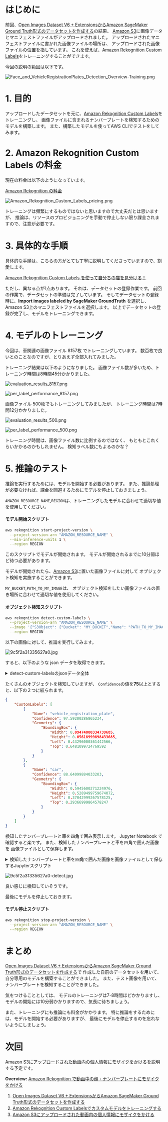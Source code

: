 # はじめに

前回、[Open Images Dataset V6 + ExtensionsからAmazon SageMaker Ground Truth形式のデータセットを作成する][]の結果、
[Amazon S3][]に画像データとマニフェストファイルがアップロードされました。
アップロードされたマニフェストファイルに書かれた画像ファイルの場所は、
アップロードされた画像ファイルの位置を指しています。
これを使えば、[Amazon Rekognition Custom Labels][]をトレーニングすることができます。

今回の説明の範囲は以下です。

![Face_and_VehicleRegistrationPlates_Detection_Overview-Training.png](https://qiita-image-store.s3.ap-northeast-1.amazonaws.com/0/244489/b03eddd5-c6e6-fe28-aa61-bac417497316.png)


# 1. 目的

アップロードしたデータセットを元に、[Amazon Rekognition Custom Labels][]をトレーニングし、
画像ファイルに含まれるナンバープレートを検知するためのモデルを構築します。
また、構築したモデルを使ってAWS CLIでテストをしてみます。

# 2. Amazon Rekognition Custom Labels の料金

現在の料金は以下のようになっています。

[Amazon Rekognition の料金](https://aws.amazon.com/jp/rekognition/pricing/?nc=sn&loc=4)

![Amazon_Rekognition_Custom_Labels_pricing.png](https://qiita-image-store.s3.ap-northeast-1.amazonaws.com/0/244489/bfc964bd-f9fa-f18b-8736-5633c740049b.png)


トレーニングは頻繁にするものではないと思いますので大丈夫だとは思いますが、
推論は、リソースのプロビジョニングを手動で停止しない限り課金されますので、注意が必要です。

# 3. 具体的な手順

具体的な手順は、こちらの方がとても丁寧に説明してくださっていますので、割愛します。

[Amazon Rekognition Custom Labels を使って自分ちの猫を見分ける！](https://qiita.com/clockpulse/items/fe1f7ce6a130e9abe1c6)

ただし、異なる点が1点あります。
それは、データセットの登録作業です。
前回の作業で、データセットの準備は完了しています。
そしてデータセットの登録時に、**Import images labeled by SageMaker GroundTruth** を選択し、
Amazon S3上のマニフェストファイルを選択します。
以上でデータセットの登録が完了し、モデルをトレーニングできます。

# 4. モデルのトレーニング

今回は、車関連の画像ファイル 8157枚 でトレーニングしています。
数百枚で良いとのことなのですが、とりあえず全部入れてみました。

トレーニング結果は以下のようになりました。
画像ファイル数が多いため、トレーニング時間は8時間45分かかりました。

![evaluation_results_8157.png](https://qiita-image-store.s3.ap-northeast-1.amazonaws.com/0/244489/fba358a8-dc91-44de-797e-467b671863c7.png)

![per_label_performance_8157.png](https://qiita-image-store.s3.ap-northeast-1.amazonaws.com/0/244489/eb55dd9c-6424-527e-19ba-32e06def09fd.png)

画像ファイル 500枚でもトレーニングしてみましたが、
トレーニング時間は7時間12分かかりました。

![evaluation_results_500.png](https://qiita-image-store.s3.ap-northeast-1.amazonaws.com/0/244489/a651a9d0-ec7a-1507-4f49-a5813aca2d7f.png)

![per_label_performance_500.png](https://qiita-image-store.s3.ap-northeast-1.amazonaws.com/0/244489/dee9b6ee-bd15-615f-a5b2-cc731f32750f.png)

トレーニング時間は、画像ファイル数に比例するのではなく、
もともとこれくらいかかるのかもしれません。
検知ラベル数にもよるのかな？

# 5. 推論のテスト

推論を実行するためには、モデルを開始する必要があります。
また、推論処理が必要なければ、課金を回避するためにモデルを停止しておきましょう。

`AMAZON_RESOURCE_NAME`,`REGION`は、トレーニングしたモデルに合わせて適切な値を使用してください。

#### モデル開始スクリプト
```bash
aws rekognition start-project-version \
  --project-version-arn "AMAZON_RESOURCE_NAME" \
  --min-inference-units 1 \
  --region REGION
```

このスクリプトでモデルが開始されます。
モデルが開始されるまでに10分弱ほど待つ必要があります。

モデルが開始されたら、[Amazon S3][]に置いた画像ファイルに対して
オブジェクト検知を実施することができます。

`MY_BUCKET`,`PATH_TO_MY_IMAGE`は、
オブジェクト検知をしたい画像ファイルの置き場所に合わせて適切な値を使用してください。

#### オブジェクト検知スクリプト
```bash
aws rekognition detect-custom-labels \
  --project-version-arn "AMAZON_RESOURCE_NAME" \
  --image '{"S3Object": {"Bucket": "MY_BUCKET","Name": "PATH_TO_MY_IMAGE"}}' \
  --region REGION
```

以下の画像に対して、推論を実行してみます。

![9c5f2a31335627a0.jpg](https://qiita-image-store.s3.ap-northeast-1.amazonaws.com/0/244489/addb2ff7-6e67-3ed9-4986-a7f9be8ad2ae.jpeg)

すると、以下のような json データを取得できます。

<details><summary>detect-custom-labelsのjsonデータ全体</summary><div>

```JSON
{
    "CustomLabels": [
        {
            "Name": "vehicle_registration_plate",
            "Confidence": 97.59200286865234,
            "Geometry": {
                "BoundingBox": {
                    "Width": 0.09474000334739685,
                    "Height": 0.05618999898433685,
                    "Left": 0.43296000361442566,
                    "Top": 0.6481099724769592
                }
            }
        },
        {
            "Name": "car",
            "Confidence": 88.64099884033203,
            "Geometry": {
                "BoundingBox": {
                    "Width": 0.5945600271224976,
                    "Height": 0.5289499759674072,
                    "Left": 0.37042999267578125,
                    "Top": 0.29366999864578247
                }
            }
        },
        {
            "Name": "vehicle",
            "Confidence": 39.222999572753906,
            "Geometry": {
                "BoundingBox": {
                    "Width": 0.12643000483512878,
                    "Height": 0.21445000171661377,
                    "Left": 0.47453001141548157,
                    "Top": 0.13256999850273132
                }
            }
        },
        {
            "Name": "vehicle",
            "Confidence": 34.805999755859375,
            "Geometry": {
                "BoundingBox": {
                    "Width": 0.047129999846220016,
                    "Height": 0.11795999854803085,
                    "Left": 0.5580800175666809,
                    "Top": 0.199070006608963
                }
            }
        },
        {
            "Name": "vehicle",
            "Confidence": 32.172000885009766,
            "Geometry": {
                "BoundingBox": {
                    "Width": 0.08023999631404877,
                    "Height": 0.09521999955177307,
                    "Left": 0.04089999943971634,
                    "Top": 0.03644999861717224
                }
            }
        },
        {
            "Name": "vehicle",
            "Confidence": 30.748998641967773,
            "Geometry": {
                "BoundingBox": {
                    "Width": 0.02628999948501587,
                    "Height": 0.07625000178813934,
                    "Left": 0.28075000643730164,
                    "Top": 0.34577998518943787
                }
            }
        },
        {
            "Name": "vehicle",
            "Confidence": 26.173999786376953,
            "Geometry": {
                "BoundingBox": {
                    "Width": 0.05203000083565712,
                    "Height": 0.2440599948167801,
                    "Left": 0.2878899872303009,
                    "Top": 0.26269999146461487
                }
            }
        },
        {
            "Name": "vehicle",
            "Confidence": 25.97100067138672,
            "Geometry": {
                "BoundingBox": {
                    "Width": 0.28141000866889954,
                    "Height": 0.035829998552799225,
                    "Left": 0.545799970626831,
                    "Top": 0.2807599902153015
                }
            }
        },
        {
            "Name": "vehicle",
            "Confidence": 25.216001510620117,
            "Geometry": {
                "BoundingBox": {
                    "Width": 0.012500000186264515,
                    "Height": 0.03903000056743622,
                    "Left": 0.926069974899292,
                    "Top": 0.2845500111579895
                }
            }
        },
        {
            "Name": "vehicle",
            "Confidence": 24.47100067138672,
            "Geometry": {
                "BoundingBox": {
                    "Width": 0.029810000211000443,
                    "Height": 0.07336000353097916,
                    "Left": 0.028710000216960907,
                    "Top": 0.23675000667572021
                }
            }
        },
        {
            "Name": "vehicle",
            "Confidence": 24.354000091552734,
            "Geometry": {
                "BoundingBox": {
                    "Width": 0.06646999716758728,
                    "Height": 0.1822499930858612,
                    "Left": 0.6726800203323364,
                    "Top": 0.6480500102043152
                }
            }
        },
        {
            "Name": "vehicle",
            "Confidence": 23.09200096130371,
            "Geometry": {
                "BoundingBox": {
                    "Width": 0.017000000923871994,
                    "Height": 0.0764399990439415,
                    "Left": 0.7660599946975708,
                    "Top": 0.15618999302387238
                }
            }
        },
        {
            "Name": "vehicle",
            "Confidence": 22.642000198364258,
            "Geometry": {
                "BoundingBox": {
                    "Width": 0.07248000055551529,
                    "Height": 0.2407200038433075,
                    "Left": 0.03410999849438667,
                    "Top": 0.27195999026298523
                }
            }
        },
        {
            "Name": "vehicle",
            "Confidence": 22.347999572753906,
            "Geometry": {
                "BoundingBox": {
                    "Width": 0.049229998141527176,
                    "Height": 0.2868900001049042,
                    "Left": 0.21337999403476715,
                    "Top": 0.22753000259399414
                }
            }
        },
        {
            "Name": "vehicle",
            "Confidence": 22.3439998626709,
            "Geometry": {
                "BoundingBox": {
                    "Width": 0.026830000802874565,
                    "Height": 0.11977999657392502,
                    "Left": 0.8071500062942505,
                    "Top": 0.026149999350309372
                }
            }
        },
        {
            "Name": "vehicle",
            "Confidence": 22.155000686645508,
            "Geometry": {
                "BoundingBox": {
                    "Width": 0.05996000021696091,
                    "Height": 0.2612200081348419,
                    "Left": 0.3352999985218048,
                    "Top": 0.2620899975299835
                }
            }
        },
        {
            "Name": "vehicle",
            "Confidence": 21.231000900268555,
            "Geometry": {
                "BoundingBox": {
                    "Width": 0.062150001525878906,
                    "Height": 0.17190000414848328,
                    "Left": 0.8816800117492676,
                    "Top": 0.5912100076675415
                }
            }
        },
        {
            "Name": "vehicle",
            "Confidence": 20.970001220703125,
            "Geometry": {
                "BoundingBox": {
                    "Width": 0.051020000129938126,
                    "Height": 0.27884000539779663,
                    "Left": 0.24369999766349792,
                    "Top": 0.23983000218868256
                }
            }
        },
        {
            "Name": "vehicle",
            "Confidence": 20.922000885009766,
            "Geometry": {
                "BoundingBox": {
                    "Width": 0.03767000138759613,
                    "Height": 0.17587000131607056,
                    "Left": 0.41192999482154846,
                    "Top": 0.2854900062084198
                }
            }
        },
        {
            "Name": "vehicle",
            "Confidence": 20.472000122070312,
            "Geometry": {
                "BoundingBox": {
                    "Width": 0.023019999265670776,
                    "Height": 0.08722999691963196,
                    "Left": 0.07423000037670135,
                    "Top": 0.4138199985027313
                }
            }
        },
        {
            "Name": "vehicle",
            "Confidence": 17.325000762939453,
            "Geometry": {
                "BoundingBox": {
                    "Width": 0.04673999920487404,
                    "Height": 0.1810699999332428,
                    "Left": 0.07997000217437744,
                    "Top": 0.3072099983692169
                }
            }
        },
        {
            "Name": "vehicle",
            "Confidence": 17.16900062561035,
            "Geometry": {
                "BoundingBox": {
                    "Width": 0.019700000062584877,
                    "Height": 0.09153000265359879,
                    "Left": 0.8987399935722351,
                    "Top": 0.13268999755382538
                }
            }
        },
        {
            "Name": "vehicle",
            "Confidence": 16.65999984741211,
            "Geometry": {
                "BoundingBox": {
                    "Width": 0.017669999971985817,
                    "Height": 0.02525000087916851,
                    "Left": 0.03654000163078308,
                    "Top": 0.4818100035190582
                }
            }
        },
        {
            "Name": "vehicle",
            "Confidence": 16.49100112915039,
            "Geometry": {
                "BoundingBox": {
                    "Width": 0.0189800001680851,
                    "Height": 0.08352000266313553,
                    "Left": 0.7942699790000916,
                    "Top": 0.1342500001192093
                }
            }
        },
        {
            "Name": "vehicle",
            "Confidence": 16.051000595092773,
            "Geometry": {
                "BoundingBox": {
                    "Width": 0.018530000001192093,
                    "Height": 0.07240000367164612,
                    "Left": 0.7831799983978271,
                    "Top": 0.13763000071048737
                }
            }
        },
        {
            "Name": "vehicle",
            "Confidence": 13.706000328063965,
            "Geometry": {
                "BoundingBox": {
                    "Width": 0.009139999747276306,
                    "Height": 0.03830000013113022,
                    "Left": 0.4589900076389313,
                    "Top": 0.28248998522758484
                }
            }
        },
        {
            "Name": "vehicle",
            "Confidence": 13.169999122619629,
            "Geometry": {
                "BoundingBox": {
                    "Width": 0.01689000055193901,
                    "Height": 0.09138999879360199,
                    "Left": 0.9336900115013123,
                    "Top": 0.10761000216007233
                }
            }
        },
        {
            "Name": "vehicle",
            "Confidence": 11.838000297546387,
            "Geometry": {
                "BoundingBox": {
                    "Width": 0.02474999986588955,
                    "Height": 0.07043000310659409,
                    "Left": 0.9698399901390076,
                    "Top": 0.32592999935150146
                }
            }
        },
        {
            "Name": "vehicle",
            "Confidence": 10.781000137329102,
            "Geometry": {
                "BoundingBox": {
                    "Width": 0.016780000180006027,
                    "Height": 0.029360000044107437,
                    "Left": 0.721750020980835,
                    "Top": 0.2597399950027466
                }
            }
        },
        {
            "Name": "vehicle",
            "Confidence": 9.977999687194824,
            "Geometry": {
                "BoundingBox": {
                    "Width": 0.02370999939739704,
                    "Height": 0.01979999989271164,
                    "Left": 0.2701199948787689,
                    "Top": 0.49445000290870667
                }
            }
        },
        {
            "Name": "vehicle",
            "Confidence": 3.3259999752044678,
            "Geometry": {
                "BoundingBox": {
                    "Width": 0.5945600271224976,
                    "Height": 0.5289499759674072,
                    "Left": 0.37042999267578125,
                    "Top": 0.29366999864578247
                }
            }
        }
    ]
}
```
</div></details>

たくさんのオブジェクトを検知していますが、
`Confidence`の値を**75**以上とすると、以下の２つに絞られます。

```JSON
{
    "CustomLabels": [
        {
            "Name": "vehicle_registration_plate",
            "Confidence": 97.59200286865234,
            "Geometry": {
                "BoundingBox": {
                    "Width": 0.09474000334739685,
                    "Height": 0.05618999898433685,
                    "Left": 0.43296000361442566,
                    "Top": 0.6481099724769592
                }
            }
        },
        {
            "Name": "car",
            "Confidence": 88.64099884033203,
            "Geometry": {
                "BoundingBox": {
                    "Width": 0.5945600271224976,
                    "Height": 0.5289499759674072,
                    "Left": 0.37042999267578125,
                    "Top": 0.29366999864578247
                }
            }
        }
    ]
}
```

検知したナンバープレートと車を四角で囲み表示します。
Jupyter Notebook で確認すると楽です。
また、検知したナンバープレートと車を四角で囲んだ画像を
画像ファイルとして保存します。

<details><summary>検知したナンバープレートと車を四角で囲んだ画像を画像ファイルとして保存するJupyterスクリプト</summary><div>

```Python
#%%

import json
import cv2

%matplotlib inline
import matplotlib.pyplot as plt

#%%

target_dir = "./test-qiita/"
input_image_path = target_dir + "9c5f2a31335627a0.jpg"
custom_labels_result_json_path = target_dir + "9c5f2a31335627a0.json"
output_image_path = target_dir + "9c5f2a31335627a0-detect.jpg"

min_confidence = 75

#%%

image = cv2.imread(input_image_path)
original = image.copy()

with open(custom_labels_result_json_path) as f:
    custom_labels_result = json.load(f)
custom_labels = custom_labels_result['CustomLabels']

#%%

y, x = image.shape[:2]

for obj in custom_labels:
    if obj['Confidence'] < min_confidence:
        continue
    class_name = obj['Name']
    bbox = obj['Geometry']['BoundingBox']
    x_min = int(x * bbox['Left'])
    x_max = x_min + int(x * bbox['Width'])
    y_min = int(y * bbox['Top'])
    y_max = y_min + int(y * bbox['Height'])

    image = cv2.rectangle(image, (x_min, y_min), (x_max, y_max),
                          color=(0, 255), thickness=2)
    cv2.putText(image, class_name, (x_min, y_min),
                cv2.FONT_HERSHEY_SIMPLEX, 1, (255, 0, 0), 2, cv2.LINE_AA)

#%%

fig, ax = plt.subplots(1, 2, figsize=(24, 16))
ax[0].imshow(cv2.cvtColor(original, cv2.COLOR_BGR2RGB))
ax[1].imshow(cv2.cvtColor(image, cv2.COLOR_BGR2RGB))
plt.show()
cv2.imwrite(output_image_path, image)
```
</div></details>

![9c5f2a31335627a0-detect.jpg](https://qiita-image-store.s3.ap-northeast-1.amazonaws.com/0/244489/f9ae1f6d-b9e9-b8f2-cb5a-b661193975bc.jpeg)

良い感じに検知していそうです。

最後にモデルを停止しておきます。

#### モデル停止スクリプト
```bash:stop_model.sh
aws rekognition stop-project-version \
  --project-version-arn "AMAZON_RESOURCE_NAME" \
  --region REGION
```

# まとめ

[Open Images Dataset V6 + ExtensionsからAmazon SageMaker Ground Truth形式のデータセットを作成する][]で
作成した自前のデータセットを用いて、自分専用のモデルを構築することができました。
また、テスト画像を用いて、ナンバープレートを検知することができました。

気をつけることとしては、
モデルのトレーニングは7-8時間ほどかかりますし、
モデルの開始には10分弱かかりますので、気長に待ちましょう。

また、トレーニングにも推論にも料金がかかります。
特に推論をするためには、モデルを開始する必要がありますが、
最後にモデルを停止するのを忘れないようにしましょう。

# 次回

[Amazon S3にアップロードされた動画内の個人情報にモザイクをかける][]を説明する予定です。


**Overview:** [Amazon Rekognition で動画中の顔・ナンバープレートにモザイクをかける]()

1. [Open Images Dataset V6 + ExtensionsからAmazon SageMaker Ground Truth形式のデータセットを作成する][]
2. [Amazon Rekognition Custom Labelsでカスタムモデルをトレーニングする][]
3. [Amazon S3にアップロードされた動画内の個人情報にモザイクをかける][]


[Amazon Rekognition で動画中の顔・ナンバープレートにモザイクをかける]: https://qiita.com/naomori/items/55928c185e989a9f1830
[Open Images Dataset V6 + ExtensionsからAmazon SageMaker Ground Truth形式のデータセットを作成する]: https://qiita.com/naomori/items/88fa381b1348100977ff
[Amazon Rekognition Custom Labelsでカスタムモデルをトレーニングする]: https://qiita.com/naomori/items/0f81db1022d15485441c
[Amazon S3にアップロードされた動画内の個人情報にモザイクをかける]: https://qiita.com/naomori/items/cea51f7a7565cfb2caef

[VoTTで作成したデータをCustom Labelsで利用可能なAmazon SageMaker Ground Truth形式に変換してみました]: https://dev.classmethod.jp/articles/rekognition-custom-labels-convert-vott/

[PyCharm]: https://www.jetbrains.com/pycharm/
[AWS Toolkit for PyCharm]: https://aws.amazon.com/jp/pycharm/

[AWS Lambda]: https://aws.amazon.com/lambda/
[Amazon S3]: https://aws.amazon.com/s3/
[Amazon Rekognition]: https://aws.amazon.com/jp/rekognition/?nc=sn&loc=0
[Amazon Rekognition Image]: https://aws.amazon.com/jp/rekognition/image-features/?nc=sn&loc=3&dn=2
[DetectFaces]: https://docs.aws.amazon.com/ja_jp/rekognition/latest/dg/faces-detect-images.html
[Amazon Rekognition Custom Labels]: https://aws.amazon.com/jp/rekognition/custom-labels-features/
[DetectCustomLabels]: https://docs.aws.amazon.com/ja_jp/rekognition/latest/dg/API_DetectCustomLabels.html
[Open Images Dataset V6 + Extensions]: https://storage.googleapis.com/openimages/web/index.html
[Amazon SageMaker Ground Truth]: https://aws.amazon.com/jp/sagemaker/groundtruth/
[Open Images Dataset V6 Download]: https://storage.googleapis.com/openimages/web/download.html
[AWS CLI のインストール]: https://docs.aws.amazon.com/ja_jp/cli/latest/userguide/cli-chap-install.html
[Amazon SageMaker 出力データ]: https://docs.aws.amazon.com/ja_jp/sagemaker/latest/dg/sms-data-output.html
[AWS CloudFormation]: https://aws.amazon.com/jp/cloudformation/
[Limits in Amazon Rekognition Custom Labels]: https://docs.aws.amazon.com/rekognition/latest/customlabels-dg/limits.html
[Amazon Rekognition endpoints and quotas]:https://docs.aws.amazon.com/general/latest/gr/rekognition_region.html#limits_rekognition
[Create case]: https://console.aws.amazon.com/support/cases#/create?issueType=service-limit-increase

[Amazon EC2]: https://aws.amazon.com/jp/ec2/
[Amazon SageMaker]: https://aws.amazon.com/jp/sagemaker/
